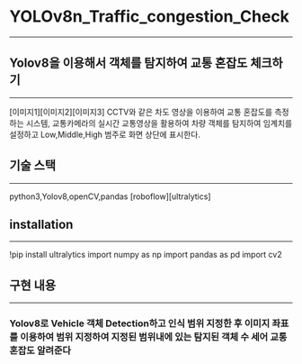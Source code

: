 # YOLOv8n_Traffic_congestion_Check
---
## Yolov8을 이용해서 객체를 탐지하여 교통 혼잡도 체크하기
---

[이미지1][이미지2][이미지3]
CCTV와 같은 차도 영상을 이용하여 교통 혼잡도를 측정하는 시스템, 교통카메라의 실시간 교통영상을 활용하여
차량 객체를 탐지하여 임계치를 설정하고 Low,Middle,High 범주로 화면 상단에 표시한다. 


## 기술 스택
---
python3,Yolov8,openCV,pandas
[roboflow][ultralytics]

## installation
---
!pip install ultralytics
import numpy as np
import pandas as pd
import cv2

## 구현 내용
---
### Yolov8로 Vehicle 객체 Detection하고 인식 범위 지정한 후 이미지 좌표를 이용하여 범위 지정하여 지정된 범위내에 있는 탐지된 객체 수 세어 교통 혼잡도 알려준다



